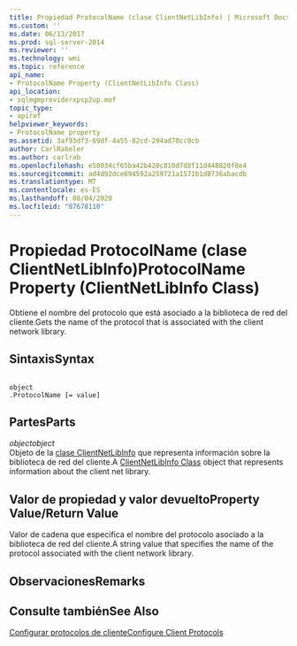```yaml
---
title: Propiedad ProtocolName (clase ClientNetLibInfo) | Microsoft Docs
ms.custom: ''
ms.date: 06/13/2017
ms.prod: sql-server-2014
ms.reviewer: ''
ms.technology: wmi
ms.topic: reference
api_name:
- ProtocolName Property (ClientNetLibInfo Class)
api_location:
- sqlmgmproviderxpsp2up.mof
topic_type:
- apiref
helpviewer_keywords:
- ProtocolName property
ms.assetid: 3af93df3-69df-4a55-82cd-294ad70cc0cb
author: CarlRabeler
ms.author: carlrab
ms.openlocfilehash: e58034cf65ba42b420c810d7d8f11d448820f8e4
ms.sourcegitcommit: ad4d92dce894592a259721a1571b1d8736abacdb
ms.translationtype: MT
ms.contentlocale: es-ES
ms.lasthandoff: 08/04/2020
ms.locfileid: "87678110"
---
```

# <a name="protocolname-property-clientnetlibinfo-class"></a><span data-ttu-id="cd767-102">Propiedad ProtocolName (clase ClientNetLibInfo)</span><span class="sxs-lookup"><span data-stu-id="cd767-102">ProtocolName Property (ClientNetLibInfo Class)</span></span>
  <span data-ttu-id="cd767-103">Obtiene el nombre del protocolo que está asociado a la biblioteca de red del cliente.</span><span class="sxs-lookup"><span data-stu-id="cd767-103">Gets the name of the protocol that is associated with the client network library.</span></span>  
  
## <a name="syntax"></a><span data-ttu-id="cd767-104">Sintaxis</span><span class="sxs-lookup"><span data-stu-id="cd767-104">Syntax</span></span>  
  
```  
  
object  
.ProtocolName [= value]  
```  
  
## <a name="parts"></a><span data-ttu-id="cd767-105">Partes</span><span class="sxs-lookup"><span data-stu-id="cd767-105">Parts</span></span>  
 <span data-ttu-id="cd767-106">*object*</span><span class="sxs-lookup"><span data-stu-id="cd767-106">*object*</span></span>  
 <span data-ttu-id="cd767-107">Objeto de la [clase ClientNetLibInfo](clientnetlibinfo-class.md) que representa información sobre la biblioteca de red del cliente.</span><span class="sxs-lookup"><span data-stu-id="cd767-107">A [ClientNetLibInfo Class](clientnetlibinfo-class.md) object that represents information about the client net library.</span></span>  
  
## <a name="property-valuereturn-value"></a><span data-ttu-id="cd767-108">Valor de propiedad y valor devuelto</span><span class="sxs-lookup"><span data-stu-id="cd767-108">Property Value/Return Value</span></span>  
 <span data-ttu-id="cd767-109">Valor de cadena que especifica el nombre del protocolo asociado a la biblioteca de red del cliente.</span><span class="sxs-lookup"><span data-stu-id="cd767-109">A string value that specifies the name of the protocol associated with the client network library.</span></span>  
  
## <a name="remarks"></a><span data-ttu-id="cd767-110">Observaciones</span><span class="sxs-lookup"><span data-stu-id="cd767-110">Remarks</span></span>  
  
## <a name="see-also"></a><span data-ttu-id="cd767-111">Consulte también</span><span class="sxs-lookup"><span data-stu-id="cd767-111">See Also</span></span>  
 [<span data-ttu-id="cd767-112">Configurar protocolos de cliente</span><span class="sxs-lookup"><span data-stu-id="cd767-112">Configure Client Protocols</span></span>](https://technet.microsoft.com/library/ms181035.aspx)  
  
  
